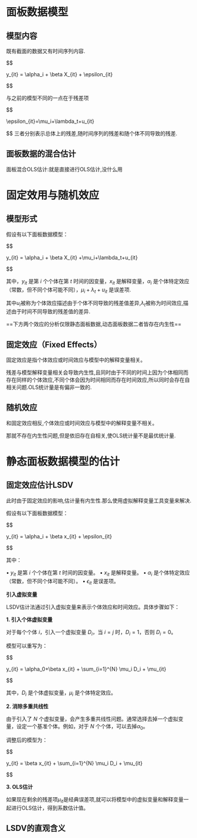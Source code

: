 
# 面板数据模型

## 模型内容

既有截面的数据又有时间序列内容.

$$

y_{it} = \alpha_i + \beta X_{it} + \epsilon_{it}

$$

与之前的模型不同的一点在于残差项

$$

\epsilon_{it}=\mu_i+\lambda_t+u_{it}

$$
三者分别表示总体上的残差,随时间序列的残差和随个体不同导致的残差.

## 面板数据的混合估计

面板混合OLS估计:就是直接进行OLS估计,没什么用

# 固定效用与随机效应

## **模型形式**

假设有以下面板数据模型：

$$

y_{it} = \alpha_i + \beta X_{it} +\mu_i+\lambda_t+u_{it}


$$

其中，$y_{it}$ 是第 $i$ 个个体在第 $t$ 时间的因变量，$x_{it}$ 是解释变量，$\alpha_i$ 是个体特定效应（常数，但不同个体可能不同），$\mu_i+\lambda_t+u_{it}$ 是误差项.

其中$u_i$被称为个体效应描述由于个体不同导致的残差值差异,$\lambda_t$被称为时间效应,描述由于时间不同导致的残差值的差异.

==下方两个效应的分析仅限静态面板数据,动态面板数据二者皆存在内生性==

## **固定效应（Fixed Effects）**

固定效应是指个体效应或时间效应与模型中的解释变量相关。

残差与模型解释变量相关会导致内生性,且同时由于不同的时间上因为个体相同而存在同样的个体效应,不同个体会因为时间相同而存在时间效应,所以同时会存在自相关问题.OLS统计量是有偏非一致的.

## 随机效应


和固定效应相反,个体效应或时间效应与模型中的解释变量不相关。

那就不存在内生性问题,但是依旧存在自相关,使OLS统计量不是最优统计量.

# 静态面板数据模型的估计

## 固定效应估计LSDV

此时由于固定效应的影响,估计量有内生性.那么使用虚拟解释变量工具变量来解决.

假设有以下面板数据模型：

$$

y_{it} = \alpha_i + \beta x_{it} + \epsilon_{it}

$$

其中：

• $y_{it}$ 是第 $i$ 个个体在第 $t$ 时间的因变量。
• $x_{it}$ 是解释变量。
• $\alpha_i$ 是个体特定效应（常数，但不同个体可能不同）。
• $\epsilon_{it}$ 是误差项。

**引入虚拟变量**

LSDV估计法通过引入虚拟变量来表示个体效应和时间效应。具体步骤如下：

**1. 引入个体虚拟变量**

对于每个个体 $i$，引入一个虚拟变量 $D_i$，当 $i = j$ 时，$D_i = 1$，否则 $D_i = 0$。

模型可以重写为：

$$

y_{it} = \alpha_0+\beta x_{it} + \sum_{i=1}^{N} \mu_i D_i + \mu_{it}

$$

  

其中，$D_i$ 是个体虚拟变量，$\mu_i$ 是个体特定效应。

**2. 消除多重共线性**

由于引入了 $N$ 个虚拟变量，会产生多重共线性问题。通常选择去掉一个虚拟变量，设定一个基准个体。例如，对于 $N$ 个个体，可以去掉$\alpha_0$。

调整后的模型为：

$$

y_{it} = \beta x_{it} + \sum_{i=1}^{N} \mu_i D_i + \mu_{it}

$$

**3. OLS估计**

如果现在剩余的残差项$\mu_{it}$是经典误差项,就可以将模型中的虚拟变量和解释变量一起进行OLS估计，得到系数估计值。

## LSDV的直观含义

